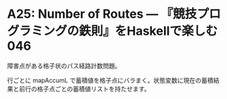 # A25: Number of Routes — 『競技プログラミングの鉄則』をHaskellで楽しむ 046

障害点がある格子状のパス経路計数問題。

行ごとに mapAccumL で蓄積値を格子点にバラまく。状態変数に現在の蓄積結果と前行の格子点ごとの蓄積値リストを持たせます。